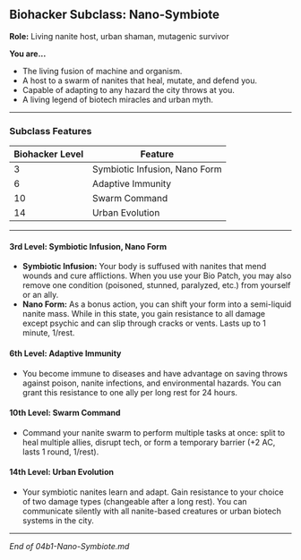 ## Biohacker Subclass: Nano-Symbiote

**Role:** Living nanite host, urban shaman, mutagenic survivor

**You are...**

- The living fusion of machine and organism.
- A host to a swarm of nanites that heal, mutate, and defend you.
- Capable of adapting to any hazard the city throws at you.
- A living legend of biotech miracles and urban myth.

---

### Subclass Features

|Biohacker Level|Feature|
|---|---|
|3|Symbiotic Infusion, Nano Form|
|6|Adaptive Immunity|
|10|Swarm Command|
|14|Urban Evolution|

---

#### 3rd Level: Symbiotic Infusion, Nano Form

- **Symbiotic Infusion:** Your body is suffused with nanites that mend wounds and cure afflictions. When you use your Bio Patch, you may also remove one condition (poisoned, stunned, paralyzed, etc.) from yourself or an ally.
- **Nano Form:** As a bonus action, you can shift your form into a semi-liquid nanite mass. While in this state, you gain resistance to all damage except psychic and can slip through cracks or vents. Lasts up to 1 minute, 1/rest.

#### 6th Level: Adaptive Immunity

- You become immune to diseases and have advantage on saving throws against poison, nanite infections, and environmental hazards. You can grant this resistance to one ally per long rest for 24 hours.

#### 10th Level: Swarm Command

- Command your nanite swarm to perform multiple tasks at once: split to heal multiple allies, disrupt tech, or form a temporary barrier (+2 AC, lasts 1 round, 1/rest).

#### 14th Level: Urban Evolution

- Your symbiotic nanites learn and adapt. Gain resistance to your choice of two damage types (changeable after a long rest). You can communicate silently with all nanite-based creatures or urban biotech systems in the city.

---

_End of 04b1-Nano-Symbiote.md_